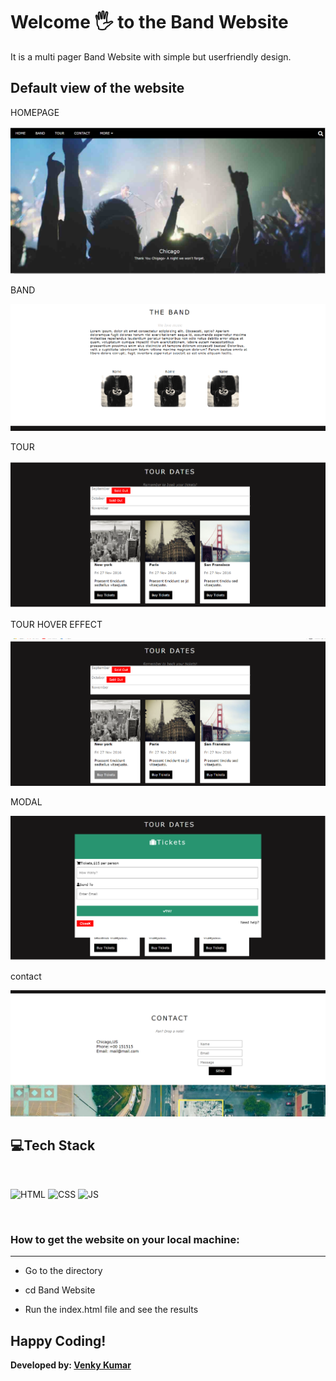 # Welcome 🖐 to the Band Website

It is a multi pager Band Website with simple but userfriendly design.

## Default view of the website
HOMEPAGE

![homepage](images/homepage.png)

BAND

![homepage](images/band.png)

TOUR

![homepage](images/tourDates.png)

TOUR HOVER EFFECT

![homepage](images/hoverEffect.png)

MODAL

![homepage](images/modal.png)

contact

![homepage](images/contact.png)

## 💻Tech Stack
<br>

![HTML](https://img.shields.io/badge/html5%20-%23E34F26.svg?&style=for-the-badge&logo=html5&logoColor=white)
![CSS](https://img.shields.io/badge/css3%20-%231572B6.svg?&style=for-the-badge&logo=css3&logoColor=white)
![JS](https://img.shields.io/badge/javascript%20-%23323330.svg?&style=for-the-badge&logo=javascript&logoColor=%23F7DF1E)

<br>


### How to get the website on your local machine:

---
- Go to the directory

- cd Band Website

- Run the index.html file and see the results


## Happy Coding!

<strong>Developed by: <a href="https://github.com/BoddepallyVenkatesh06">Venky Kumar</a>